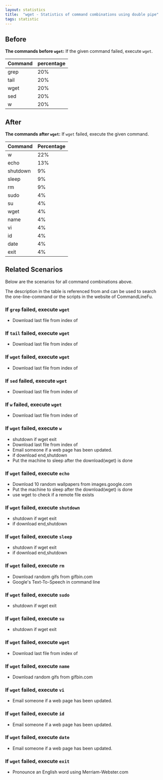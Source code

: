 ```yaml
---
layout: statistics
title:  "wget - Statistics of command combinations using double pipe"
tags: statistic
---
```


## Before

__The commands before `wget`:__ If the given command failed, execute `wget`.

| Command | percentage |
|--------|--------|
| grep | 20% |
| tail | 20% |
| wget | 20% |
| sed | 20% |
| w | 20% |



## After

__The commands after `wget`:__ If `wget` failed, execute the given command.

| Command | Percentage | 
|-------|--------|
| w | 22% |
| echo | 13% |
| shutdown | 9% |
| sleep | 9% |
| rm | 9% |
| sudo | 4% |
| su | 4% |
| wget | 4% |
| name | 4% |
| vi | 4% |
| id | 4% |
| date | 4% |
| exit | 4% |



## Related Scenarios

Below are the scenarios for all command combinations above.

The description in the table is referenced from and can be used to search the one-line-command or the scripts in the website of CommandLineFu.


### If `grep` failed, execute `wget`

- Download last file from index of

            
### If `tail` failed, execute `wget`

- Download last file from index of

            
### If `wget` failed, execute `wget`

- Download last file from index of

            
### If `sed` failed, execute `wget`

- Download last file from index of

            
### If `w` failed, execute `wget`

- Download last file from index of

            


### If `wget` failed, execute `w`

- shutdown if wget exit
- Download last file from index of
- Email someone if a web page has been updated.
- if download end,shutdown
- Put the machine to sleep after the download(wget) is done

            
### If `wget` failed, execute `echo`

- Download 10 random wallpapers from images.google.com
- Put the machine to sleep after the download(wget) is done
- use wget to check if a remote file exists

            
### If `wget` failed, execute `shutdown`

- shutdown if wget exit
- if download end,shutdown

            
### If `wget` failed, execute `sleep`

- shutdown if wget exit
- if download end,shutdown

            
### If `wget` failed, execute `rm`

- Download random gifs from gifbin.com
- Google's Text-To-Speech in command line

            
### If `wget` failed, execute `sudo`

- shutdown if wget exit

            
### If `wget` failed, execute `su`

- shutdown if wget exit

            
### If `wget` failed, execute `wget`

- Download last file from index of

            
### If `wget` failed, execute `name`

- Download random gifs from gifbin.com

            
### If `wget` failed, execute `vi`

- Email someone if a web page has been updated.

            
### If `wget` failed, execute `id`

- Email someone if a web page has been updated.

            
### If `wget` failed, execute `date`

- Email someone if a web page has been updated.

            
### If `wget` failed, execute `exit`

- Pronounce an English word using Merriam-Webster.com

            
